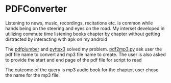 # PDFConverter
Listening to news, music, recordings, recitations etc. is common while hands being on the steering and eyes on the road. My interset developed in utilizing commute time listening books chapter by chapter without getting distracted by interacting with apk on my android<br>

The [pdfplumber](https://pypi.org/project/pdfplumber/0.1.2/) and [pyttsx3](https://pypi.org/project/pyttsx3/) solved my problem. [pdf2mp3.py](https://github.com/qaswarh/PDFConverter/blob/main/pdf2mp3.py) ask user the pdf file name to convert and mp3 file name to create. The user is also asked to provide the start and end page of the pdf file for script to read<br>

The outcome of the query is mp3 audio book for the chapter, user chose the name for the mp3 file.
